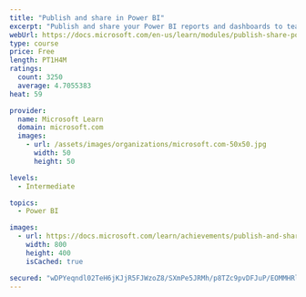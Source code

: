```yaml
---
title: "Publish and share in Power BI"
excerpt: "Publish and share your Power BI reports and dashboards to teammates in your organization or to everyone on the web."
webUrl: https://docs.microsoft.com/en-us/learn/modules/publish-share-power-bi/
type: course
price: Free
length: PT1H4M
ratings:
  count: 3250
  average: 4.7055383
heat: 59

provider:
  name: Microsoft Learn
  domain: microsoft.com
  images:
    - url: /assets/images/organizations/microsoft.com-50x50.jpg
      width: 50
      height: 50

levels:
  - Intermediate

topics:
  - Power BI

images:
  - url: https://docs.microsoft.com/learn/achievements/publish-and-share-with-power-bi-desktop-social.png
    width: 800
    height: 400
    isCached: true

secured: "wDPYeqndl02TeH6jKJjR5FJWzoZ8/SXmPe5JRMh/p8TZc9pvDFJuP/EOMMHRlIqrgmbNjMDKPtmHsMXzq57YJF/aaa4dVSCGUH9+72mX+PUTQOvW35lzdaW65j04UWCaJ7oK5L5zlJIhbooxmbPJ2eEZjgAuMdVZ4B32jy4PBTkSSgKr852S0pV+yMwoeHZnQ52020Q7u3d6A1vPn6iAZGz5Iae2rSz1p0BVwvWLW8JanneqQXxMcHwX90EphnKwbcqT0At51ESUADWQFNITQcWKm+whBTtit5Jho9Gbg+0xbHmJtzjk6LtKGdLe/BzcoMhrpRlg94futHvLdMZdnf4Ux0kEPR6XFqJ4/hNVo6BPU/YcNpsrqalyi0VPkwS8E5h3y82wVUfibkuChSqD3aOKYLlewqLIHVH4IIbbTBI=;lC9u/Z1ZT3ZGXuy1RBZdQg=="
---
```



